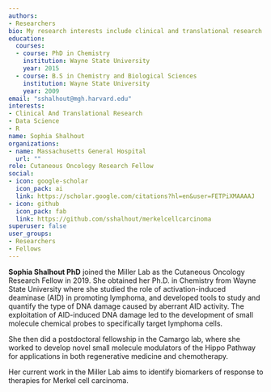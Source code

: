 ```yaml
---
authors:
- Researchers
bio: My research interests include clinical and translational research in advanced skin cancers.
education:
  courses:
  - course: PhD in Chemistry
    institution: Wayne State University
    year: 2015
  - course: B.S in Chemistry and Biological Sciences
    institution: Wayne State University
    year: 2009
email: "sshalhout@mgh.harvard.edu"
interests:
- Clinical And Translational Research
- Data Science
- R
name: Sophia Shalhout
organizations:
- name: Massachusetts General Hospital
  url: ""
role: Cutaneous Oncology Research Fellow
social:
- icon: google-scholar
  icon_pack: ai
  link: https://scholar.google.com/citations?hl=en&user=FETPiXMAAAAJ
- icon: github
  icon_pack: fab
  link: https://github.com/sshalhout/merkelcellcarcinoma
superuser: false
user_groups:
- Researchers
- Fellows
---
```


**Sophia Shalhout PhD** joined the Miller Lab as the Cutaneous Oncology Research Fellow in 2019. She obtained her Ph.D. in Chemistry from Wayne State University where she studied the role of activation-induced deaminase (AID) in promoting lymphoma, and developed tools to study and quantify the type of DNA damage caused by aberrant AID  activity. The exploitation of AID-induced DNA damage led to the development of small molecule chemical probes to specifically target lymphoma cells. 

She then did a postdoctoral fellowship in the Camargo lab, where she worked to develop novel small molecule modulators of the Hippo Pathway for applications in both regenerative medicine and chemotherapy. 

Her current work in the Miller Lab aims to identify biomarkers of response to therapies for Merkel cell carcinoma.  

